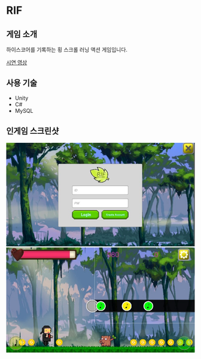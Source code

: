 RIF
=========
게임 소개
------
하이스코어를 기록하는 횡 스크롤 러닝 액션 게임입니다.   


[시연 영상](https://youtu.be/rMAKqZujxTw)

사용 기술
------
* Unity
* C#
* MySQL

인게임 스크린샷
-----------
![img2](./img/a2.png)
![img1](./img/a1.png)
